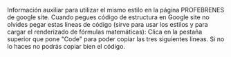 Información auxiliar para utilizar el mismo estilo en la página PROFEBRENES de google site.
Cuando pegues código de estructura en Google site no olvides pegar estas lineas de código (sirve para usar los estilos y para cargar el renderizado de fórmulas matemáticas):
Clica en la pestaña superior que pone "Code" para poder copiar las tres siguientes lineas. Si no lo haces no podrás copiar bien el código.
<link rel="stylesheet" href="https://profebrenes.github.io/css-PROFEBRENES/css/estilo%20profebrenes.css">
<script src="https://polyfill.io/v3/polyfill.min.js?features=es6"></script>
<script id="MathJax-script" async src="https://cdn.jsdelivr.net/npm/mathjax@3/es5/tex-mml-chtml.js"></script>
